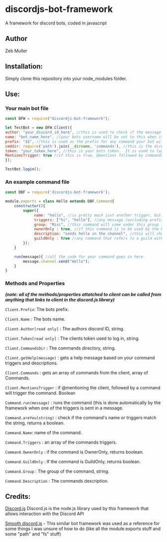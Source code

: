 # discordjs-bot-framework
A framework for discord bots, coded in javascript

## Author
Zeb Muller

## Installation:
Simply clone this repository into your node_modules folder.

## Use:

### Your main bot file
```javascript
const DFW = require("discordjs-bot-framework");

let TestBot = new DFW.Client({
author: "your_discord_id_here", //this is used to check if the message was sent by the bot creator for ownerOnly commands
name: "bot_name_here", //your bots username will be set to this when it logs in
prefix: "$$", //this is used as the prefix for any command your bot will respond to.  The bot will also respont to @mentions followed by command triggers.
cmddir: require('path').join(__dirname, 'commands'), //this is the directory of your command folder.
token: "your_token_here", //this is your bots token.  It is used to log in as the client, and hence, should not be shared.
MentionsTrigger: true //if this is true, @mentions followed by commands will trigger said command.
});

TestBot.login();

```

### An example command file
```javascript
const DBF = require('discordjs-bot-framework');

module.exports = class Hello extends DBF.Command{
    constructor(){
        super({
             name: "hello", //is pretty much just another trigger, but can be used filter commands.
             triggers: ["hi", "hello"], //any message (excluding prefix) that will trigger this command.
             group: "Misc", //this command will come under this group in the automatic help message.
             ownerOnly : true, //if this command is to be used by the bot creator only.
             description: "sends hello in the channel", //this will show in the help message
             guildOnly : true //any command that refers to a guild with the discord.js library will crash if it triggered in a dm channel.  This prevents that
        });
    }

    run(message){ //all the code for your command goes in here.
        message.channel.send("Hello");
    }
}

```

### Methods and Properties

 ***(note: all of the methods/properties attatched to client can be called from anything that links to client in the discord.js library)***

`Client.Prefix`: The bots prefix.

`Client.Name` : The bots name.

`Client.Author[read only]` : The authors discord ID, string.

`Client.Token[read only]` : The clients token used to log in, string.

`Client.CommandsDir` : The commands directory, string.

`Client.getHelp(message)` : gets a help message based on your command triggers and descriptions.

`Client.Commands` : gets an array of commands from the client, array of Commands.

`Client.MentionsTrigger` : if @mentioning the client, followed by a command will trigger the command.  Boolean

`Command.run(message)` : runs the command (this is done automatically by the framework when one of the triggers is sent in a message.

`Command.areYou(string)` : check if the command's name or triggers match the string, returns a boolean.

`Command.Name`: name of the command.

`Command.Triggers` : an array of the commands triggers.

`Command.OwnerOnly` : if the command is OwnerOnly, returns boolean.

`Command.GuildOnly` : If the command is GuildOnly, returns boolean.

`Command.Group` : The group of the command, string.

`Command.Description` : The commands description.
 
## Credits:

[Discord.js](https://discord.js.org/#/) Discord.js is the node.js library used by this framework that allows interaction with the Discord API

[Smooth discord.js](https://github.com/KyeNormanGill/smooth-discord.js) - This similar bot framework was used as a reference for some things I was unsure of how to do (like all the module.exports stuff and some "path" and "fs" stuff)
